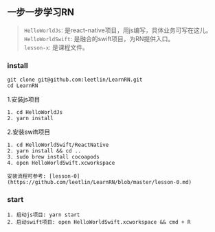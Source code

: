 ## 一步一步学习RN
> `HelloWorldJs`: 是react-native项目，用js编写，具体业务可写在这儿。<br>
> `HelloWorldSwift`: 是融合的swift项目，为RN提供入口。<br>
> `lesson-x`: 是课程文件。

### install
```
git clone git@github.com:leetlin/LearnRN.git
cd LearnRN
```

1.安装js项目
```
1. cd HelloWorldJs
2. yarn install
```

2.安装swift项目
```
1. cd HelloWorldSwift/ReactNative
2. yarn install && cd ..
3. sudo brew install cocoapods
4. open HelloWorldSwift.xcworkspace
```

`安装流程可参考: [lesson-0](https://github.com/leetlin/LearnRN/blob/master/lesson-0.md)`

### start
```
1. 启动js项目: yarn start
2. 启动swift项目: open HelloWorldSwift.xcworkspace && cmd + R
```
